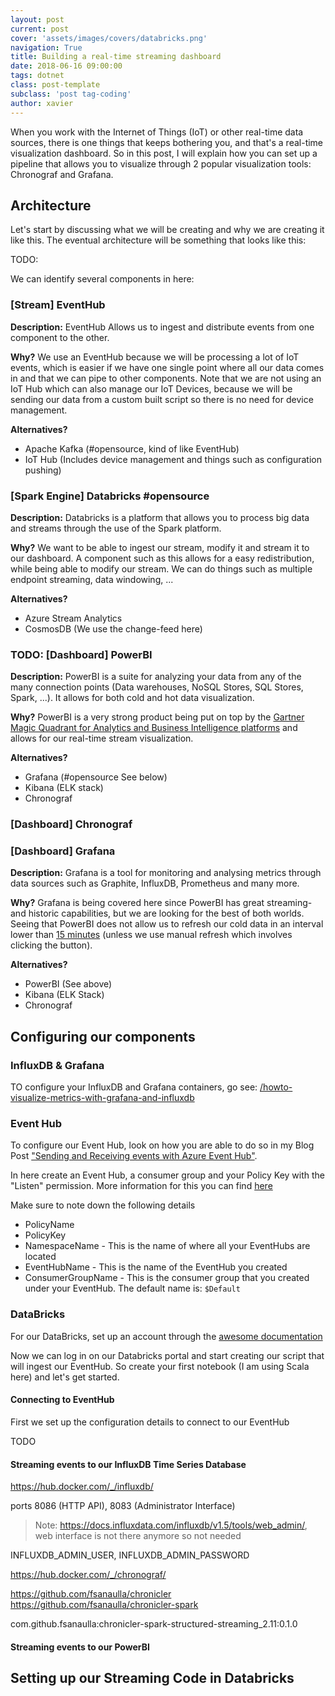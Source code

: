 ```yaml
---
layout: post
current: post
cover: 'assets/images/covers/databricks.png'
navigation: True
title: Building a real-time streaming dashboard
date: 2018-06-16 09:00:00
tags: dotnet
class: post-template
subclass: 'post tag-coding'
author: xavier
---
```


When you work with the Internet of Things (IoT) or other real-time data sources, there is one things that keeps bothering you, and that's a real-time visualization dashboard. So in this post, I will explain how you can set up a pipeline that allows you to visualize through 2 popular visualization tools: Chronograf and Grafana.

## Architecture

Let's start by discussing what we will be creating and why we are creating it like this. The eventual architecture will be something that looks like this:

TODO: <Insert Architecture>

We can identify several components in here:

### [Stream] EventHub

**Description:** EventHub Allows us to ingest and distribute events from one component to the other.

**Why?** We use an EventHub because we will be processing a lot of IoT events, which is easier if we have one single point where all our data comes in and that we can pipe to other components. Note that we are not using an IoT Hub which can also manage our IoT Devices, because we will be sending our data from a custom built script so there is no need for device management.

**Alternatives?**

* Apache Kafka (#opensource, kind of like EventHub)
* IoT Hub (Includes device management and things such as configuration pushing)

### [Spark Engine] Databricks #opensource

**Description:** Databricks is a platform that allows you to process big data and streams through the use of the Spark platform.

**Why?** We want to be able to ingest our stream, modify it and stream it to our dashboard. A component such as this allows for a easy redistribution, while being able to modify our stream. We can do things such as multiple endpoint streaming, data windowing, ...

**Alternatives?**

* Azure Stream Analytics
* CosmosDB (We use the change-feed here)


### TODO: <REMOVE> [Dashboard] PowerBI

**Description:** PowerBI is a suite for analyzing your data from any of the many connection points (Data warehouses, NoSQL Stores, SQL Stores, Spark, ...). It allows for both cold and hot data visualization.

**Why?** PowerBI is a very strong product being put on top by the [Gartner Magic Quadrant for Analytics and Business Intelligence platforms](https://powerbicdn.azureedge.net/mediahandler/blog/media/PowerBI/blog/8a6bb9a5-0f77-4249-bb61-f1de16bb5391.jpg) and allows for our real-time stream visualization.

**Alternatives?**

* Grafana (#opensource See below)
* Kibana (ELK stack)
* Chronograf

### <TODO> [Dashboard] Chronograf

### [Dashboard] Grafana

**Description:** Grafana is a tool for monitoring and analysing metrics through data sources such as Graphite, InfluxDB, Prometheus and many more.

**Why?** Grafana is being covered here since PowerBI has great streaming- and historic capabilities, but we are looking for the best of both worlds. Seeing that PowerBI does not allow us to refresh our cold data in an interval lower than [15 minutes](https://docs.microsoft.com/en-us/power-bi/refresh-data) (unless we use manual refresh which involves clicking the button).

**Alternatives?**

* PowerBI (See above)
* Kibana (ELK Stack)
* Chronograf

## Configuring our components

### InfluxDB & Grafana

TO configure your InfluxDB and Grafana containers, go see: [/howto-visualize-metrics-with-grafana-and-influxdb](/howto-visualize-metrics-with-grafana-and-influxdb)

### Event Hub

To configure our Event Hub, look on how you are able to do so in my Blog Post ["Sending and Receiving events with Azure Event Hub"](https://medium.com/@xaviergeerinck/sending-and-receiving-events-with-azure-event-hub-f92af9ad7fa0).

In here create an Event Hub, a consumer group and your Policy Key with the "Listen" permission. More information for this you can find [here](https://docs.microsoft.com/en-us/azure/event-hubs/event-hubs-resource-manager-namespace-event-hub)

Make sure to note down the following details
* PolicyName
* PolicyKey
* NamespaceName - This is the name of where all your EventHubs are located
* EventHubName - This is the name of the EventHub you created
* ConsumerGroupName - This is the consumer group that you created under your EventHub. The default name is: `$Default`

### DataBricks

For our DataBricks, set up an account through the [awesome documentation](https://docs.microsoft.com/en-us/azure/azure-databricks/quickstart-create-databricks-workspace-portal)

Now we can log in on our Databricks portal and start creating our script that will ingest our EventHub. So create your first notebook (I am using Scala here) and let's get started.

#### Connecting to EventHub

First we set up the configuration details to connect to our EventHub

TODO

#### Streaming events to our InfluxDB Time Series Database

https://hub.docker.com/_/influxdb/

ports 8086 (HTTP API), 8083 (Administrator Interface) 
> Note: https://docs.influxdata.com/influxdb/v1.5/tools/web_admin/, web interface is not there anymore so not needed

INFLUXDB_ADMIN_USER, INFLUXDB_ADMIN_PASSWORD

https://hub.docker.com/_/chronograf/

https://github.com/fsanaulla/chronicler
https://github.com/fsanaulla/chronicler-spark

com.github.fsanaulla:chronicler-spark-structured-streaming_2.11:0.1.0

#### Streaming events to our PowerBI
<TODO>

## Setting up our Streaming Code in Databricks
<TODO>